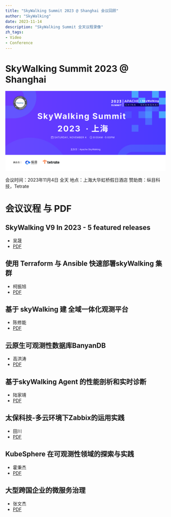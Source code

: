 ```yaml
---
title: "SkyWalking Summit 2023 @ Shanghai 会议回顾"
author: "SkyWalking"
date: 2023-11-14
description: "SkyWalking Summit 全天议程录像"
zh_tags:
- Video
- Conference
---
```


# SkyWalking Summit 2023 @ Shanghai
<img src="banner.jpg">

会议时间：2023年11月4日 全天
地点：上海大华虹桥假日酒店
赞助商：纵目科技，Tetrate

# 会议议程 与 PDF

## SkyWalking V9 In 2023 - 5 featured releases
* 吴晟
* [PDF](wu_sheng.pdf)


## 使用 Terraform 与 Ansible 快速部署skyWalking 集群   
* 柯振旭
* [PDF](ke_zhenxu.pdf)


##  基于 skyWalking 建 全域一体化观测平台        
* 陈修能
* [PDF](chen_xiuneng.pdf)


## 云原生可观测性数据库BanyanDB            
* 高洪涛
* [PDF](gao_hongtao.pdf)


## 基于skyWalking Agent 的性能剖析和实时诊断      
* 陆家靖
* [PDF](lu_jiajing.pdf)


## 太保科技-多云环境下Zabbix的运用实践         
* 田川
* [PDF](tian_chuan.pdf)


## KubeSphere 在可观测性领域的探索与实践        
* 霍秉杰
* [PDF](huo_bingjie.pdf)

## 大型跨国企业的微服务治理               
* 张文杰
* [PDF](zhang_wenjie.pdf)
